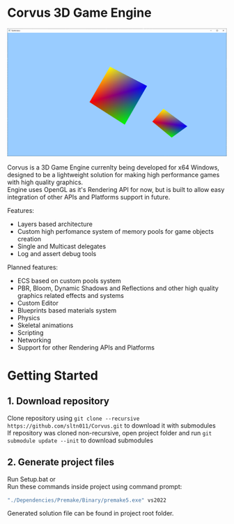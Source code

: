 # Corvus 3D Game Engine  
  

![Preview from 30-07-2022](https://github.com/sltn011/Corvus/blob/main/PreviewImages/30-07-2022.png)  
  
Corvus is a 3D Game Engine currenlty being developed for x64 Windows, designed to be a lightweight solution for making high performance games with high quality graphics.  
Engine uses OpenGL as it's Rendering API for now, but is built to allow easy integration of other APIs and Platforms support in future.  

Features:
- Layers based architecture
- Custom high perfomance system of memory pools for game objects creation
- Single and Multicast delegates
- Log and assert debug tools
  
Planned features:
- ECS based on custom pools system
- PBR, Bloom, Dynamic Shadows and Reflections and other high quality graphics related effects and systems
- Custom Editor
- Blueprints based materials system
- Physics
- Skeletal animations
- Scripting
- Networking
- Support for other Rendering APIs and Platforms
  
# Getting Started     
## 1. Download repository  
Clone repository using `git clone --recursive https://github.com/sltn011/Corvus.git` to download it with submodules  
If repository was cloned non-recursive, open project folder and run ```git submodule update --init``` to download submodules  
  
## 2. Generate project files  
Run Setup.bat or  
Run these commands inside project using command prompt:
```bat
"./Dependencies/Premake/Binary/premake5.exe" vs2022
```  
Generated solution file can be found in project root folder.  
